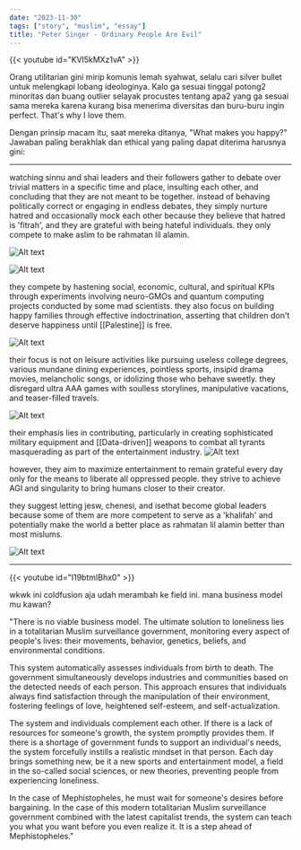 ```yaml
---
date: "2023-11-30"
tags: ["story", "muslim", "essay"]
title: "Peter Singer - Ordinary People Are Evil"
---
```


{{< youtube id="KVl5kMXz1vA" >}}

Orang utilitarian gini mirip komunis lemah syahwat, selalu cari silver bullet untuk melengkapi lobang ideologinya. Kalo ga sesuai tinggal potong2 minoritas dan buang outlier selayak procustes tentang apa2 yang ga sesuai sama mereka karena kurang bisa menerima diversitas dan buru-buru ingin perfect. That's why I love them. 

Dengan prinsip macam itu, saat mereka ditanya, "What makes you happy?" Jawaban paling berakhlak dan ethical yang paling dapat diterima harusnya gini:

---

watching sinnu and shai leaders and their followers gather to debate over trivial matters in a specific time and place, insulting each other, and concluding that they are not meant to be together. instead of behaving politically correct or engaging in endless debates, they simply nurture hatred and occasionally mock each other because they believe that hatred is 'fitrah', and they are grateful with being hateful individuals. they only compete to make aslim to be rahmatan lil alamin.

![Alt text](_7efaaa08-a668-414c-a178-eeffcf79c843.jpg)

![Alt text](_b234d530-f4c0-45bf-a890-4b5cd9d30fbe.jpg)

they compete by hastening social, economic, cultural, and spiritual KPIs through experiments involving neuro-GMOs and quantum computing projects conducted by some mad scientists. they also focus on building happy families through effective indoctrination, asserting that children don't deserve happiness until [[Palestine]] is free. 

![Alt text](_4ca9880e-c5f4-4b7b-9f37-073b5597bcb0.jpg)

their focus is not on leisure activities like pursuing useless college degrees, various mundane dining experiences, pointless sports, insipid drama movies, melancholic songs, or idolizing those who behave sweetly. they disregard ultra AAA games with soulless storylines, manipulative vacations, and teaser-filled travels.

![Alt text](_b7b804a7-9964-4f6c-be7f-59c733c9106e.jpg)

their emphasis lies in contributing, particularly in creating sophisticated military equipment and [[Data-driven]] weapons to combat all tyrants masquerading as part of the entertainment industry. 
![Alt text](_db698567-24f1-47f6-9e9d-61759ced1999.jpg)

however, they aim to maximize entertainment to remain grateful every day only for the means to liberate all oppressed people. they strive to achieve AGI and singularity to bring humans closer to their creator.

they suggest letting jesw, chenesi, and isethat become global leaders because some of them are more competent to serve as a 'khalifah' and potentially make the world a better place as rahmatan lil alamin better than most mislums.

![Alt text](_903338ab-a02e-4bac-9ae7-ce1353a3c61d.jpg)

---

{{< youtube id="I19btmIBhx0" >}}

wkwk ini coldfusion aja udah merambah ke field ini. mana business model
mu kawan?

"There is no viable business model. The ultimate solution to loneliness lies in a totalitarian Muslim surveillance government, monitoring every aspect of people's lives: their movements, behavior, genetics, beliefs, and environmental conditions.

This system automatically assesses individuals from birth to death. The government simultaneously develops industries and communities based on the detected needs of each person. This approach ensures that individuals always find satisfaction through the manipulation of their environment, fostering feelings of love, heightened self-esteem, and self-actualization.

The system and individuals complement each other. If there is a lack of resources for someone's growth, the system promptly provides them. If there is a shortage of government funds to support an individual's needs, the system forcefully instills a realistic mindset in that person. Each day brings something new, be it a new sports and entertainment model, a field in the so-called social sciences, or new theories, preventing people from experiencing loneliness.

In the case of Mephistopheles, he must wait for someone's desires before bargaining. In the case of this modern totalitarian Muslim surveillance government combined with the latest capitalist trends, the system can teach you what you want before you even realize it. It is a step ahead of Mephistopheles."